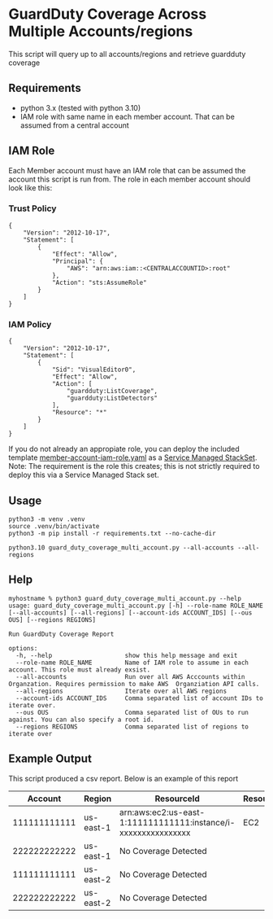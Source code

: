 # GuardDuty Coverage Across Multiple Accounts/regions

This script will query up to all accounts/regions and retrieve guardduty coverage

## Requirements

* python 3.x (tested with python 3.10)
* IAM role with same name in each member account.  That can be assumed from a central account




## IAM Role

Each Member account must have an IAM role that can be assumed the account this script is run from.
The role in each member account should look like this:

### Trust Policy
```
{
	"Version": "2012-10-17",
	"Statement": [
		{
			"Effect": "Allow",
			"Principal": {
				"AWS": "arn:aws:iam::<CENTRALACCOUNTID>:root"
			},
			"Action": "sts:AssumeRole"
		}
	]
}
```
### IAM Policy
```
{
	"Version": "2012-10-17",
	"Statement": [
		{
			"Sid": "VisualEditor0",
			"Effect": "Allow",
			"Action": [
				"guardduty:ListCoverage",
				"guardduty:ListDetectors"
			],
			"Resource": "*"
		}
	]
}
```
If you do not already an appropiate role, you can deploy the included template [member-account-iam-role.yaml](./member-account-iam-role.yaml) as a [Service Managed StackSet](https://docs.aws.amazon.com/AWSCloudFormation/latest/UserGuide/stacksets-getting-started-create.html#stacksets-orgs-associate-stackset-with-org).  
Note: The requirement is the role this creates; this is not strictly required to deploy this via a Service Managed Stack set.

## Usage
```
python3 -m venv .venv
source .venv/bin/activate
python3 -m pip install -r requirements.txt --no-cache-dir

python3.10 guard_duty_coverage_multi_account.py --all-accounts --all-regions
```

## Help
```
myhostname % python3 guard_duty_coverage_multi_account.py --help
usage: guard_duty_coverage_multi_account.py [-h] --role-name ROLE_NAME [--all-accounts] [--all-regions] [--account-ids ACCOUNT_IDS] [--ous OUS] [--regions REGIONS]

Run GuardDuty Coverage Report

options:
  -h, --help                    show this help message and exit
  --role-name ROLE_NAME         Name of IAM role to assume in each account. This role must already exsist.
  --all-accounts                Run over all AWS Acccounts within Organzation. Requires permission to make AWS  Organziation API calls.
  --all-regions                 Iterate over all AWS regions
  --account-ids ACCOUNT_IDS     Comma separated list of account IDs to iterate over.
  --ous OUS                     Comma separated list of OUs to run against. You can also specify a root id.
  --regions REGIONS             Comma separated list of regions to iterate over
```




## Example Output
This script produced a csv report.  Below is an example of this report


|Account|Region|ResourceId|ResourceType|CoverageStatus|Issue|  
|-------|-------|-------|-------|-------|-------|  
|111111111111|us-east-1|arn:aws:ec2:us-east-1:111111111111:instance/i-xxxxxxxxxxxxxxxx|EC2|UNHEALTHY|No Agent Reporting|  
|222222222222|us-east-1|No Coverage Detected| | | |
|111111111111|us-east-2|No Coverage Detected| | | |
|222222222222|us-east-2|No Coverage Detected| | | |  